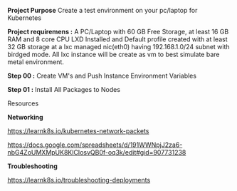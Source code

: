 **Project Purpose** Create a test environment on your pc/laptop for Kubernetes

**Project requiremens :** A PC/Laptop with 60 GB Free Storage, at least 16 GB RAM and 8 core CPU LXD Installed and Default profile created with at least 32 GB storage at a lxc managed nic(eth0) having 192.168.1.0/24 subnet with birdged mode. All lxc instance will be create as vm to best simulate bare metal environment. 


**Step 00 :** Create VM's and Push Instance Environment Variables

**Step 01 :** Install All Packages to Nodes 

Resources

**Networking**

https://learnk8s.io/kubernetes-network-packets

https://docs.google.com/spreadsheets/d/191WWNpjJ2za6-nbG4ZoUMXMpUK8KlCIosvQB0f-oq3k/edit#gid=907731238

**Troubleshooting**

https://learnk8s.io/troubleshooting-deployments
